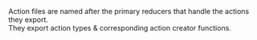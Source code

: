 Action files are named after the primary reducers that handle the actions they export.  
They export action types & corresponding action creator functions.
